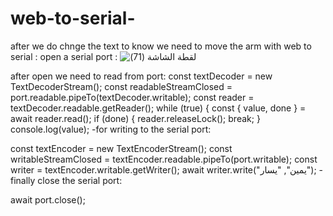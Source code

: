 # web-to-serial-
after we do chnge the text to know we need to move the arm with web to serial :
open a serial port :
![‏‏لقطة الشاشة (71)](https://user-images.githubusercontent.com/107954137/184500254-98e005f0-0d8e-42c5-b298-27e783826144.png)


after open we need to read from port:
const textDecoder = new TextDecoderStream();
const readableStreamClosed = port.readable.pipeTo(textDecoder.writable);
const reader = textDecoder.readable.getReader();
while (true) {
const { value, done } = await reader.read();
if (done) {
reader.releaseLock();
break;
}
console.log(value);
-for writing to the serial port:

const textEncoder = new TextEncoderStream();
const writableStreamClosed = textEncoder.readable.pipeTo(port.writable);
const writer = textEncoder.writable.getWriter();
await writer.write("يمين", "يسار");
-finally close the serial port:

await port.close();

